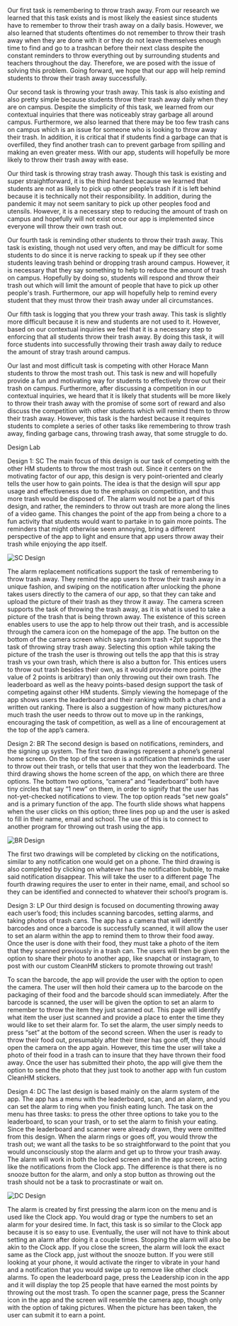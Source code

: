 Our first task is remembering to throw trash away. From our research we learned that this task exists and is most likely the easiest since students have to remember to throw their trash away on a daily basis. However, we also learned that students oftentimes do not remember to throw their trash away when they are done with it or they do not leave themselves enough time to find and go to a trashcan before their next class despite the constant reminders to throw everything out by surrounding students and teachers throughout the day. Therefore, we are posed with the issue of solving this problem. Going forward, we hope that our app will help remind students to throw their trash away successfully. 

Our second task is throwing your trash away. This task is also existing and also pretty simple because students throw their trash away daily when they are on campus. Despite the simplicity of this task, we learned from our contextual inquiries that there was noticeably stray garbage all around campus. Furthermore, we also learned that there may be too few trash cans on campus which is an issue for someone who is looking to throw away their trash. In addition, it is critical that if students find a garbage can that is overfilled, they find another trash can to prevent garbage from spilling and making an even greater mess. With our app, students will hopefully be more likely to throw their trash away with ease. 

Our third task is throwing stray trash away. Though this task is existing and super straightforward, it is the third hardest because we learned that students are not as likely to pick up other people’s trash if it is left behind because it is technically not their responsibility. In addition, during the pandemic it may not seem sanitary to pick up other peoples food and utensils. However, it is a necessary step to reducing the amount of trash on campus and hopefully will not exist once our app is implemented since everyone will throw their own trash out. 

Our fourth task is reminding other students to throw their trash away. This task is existing, though not used very often, and may be difficult for some students to do since it is nerve racking to speak up if they see other students leaving trash behind or dropping trash around campus. However, it is necessary that they say something to help to reduce the amount of trash on campus. Hopefully by doing so, students will respond and throw their trash out which will limit the amount of people that have to pick up other people's trash. Furthermore, our app will hopefully help to remind every student that they must throw their trash away under all circumstances.

Our fifth task is logging that you threw your trash away. This task is slightly more difficult because it is new and students are not used to it. However, based on our contextual inquiries we feel that it is a necessary step to enforcing that all students throw their trash away. By doing this task, it will force students into successfully throwing their trash away daily to reduce the amount of stray trash around campus.  

Our last and most difficult task is competing with other Horace Mann students to throw the most trash out. This task is new and will hopefully provide a fun and motivating way for students to effectively throw out their trash on campus. Furthermore, after discussing a competition in our contextual inquiries, we heard that it is likely that students will be more likely to throw their trash away with the promise of some sort of reward and also discuss the competition with other students which will remind them to throw their trash away. However, this task is the hardest because it requires students to complete a series of other tasks like remembering to throw trash away, finding garbage cans, throwing trash away, that some struggle to do. 

Design Lab

Design 1: SC
The main focus of this design is our task of competing with the other HM students to throw the most trash out. Since it centers on the motivating factor of our app, this design is very point-oriented and clearly tells the user how to gain points. The idea is that the design will spur app usage and effectiveness due to the emphasis on competition, and thus more trash would be disposed of. The alarm would not be a part of this design, and rather, the reminders to throw out trash are more along the lines of a video game.  This changes the point of the app from being a chore to a fun activity that students would want to partake in to gain more points.  The reminders that might otherwise seem annoying, bring a different perspective of the app to light and ensure that app users throw away their trash while enjoying the app itself.

![SC Design](/assets/img/SCDesign.png)

The alarm replacement notifications support the task of remembering to throw trash away.  They remind the app users to throw their trash away in a unique fashion, and swiping on the notification after unlocking the phone takes users directly to the camera of our app, so that they can take and upload the picture of their trash as they throw it away. 
The camera screen supports the task of throwing the trash away, as it is what is used to take a picture of the trash that is being thrown away.  The existence of this screen enables users to use the app to help throw out their trash, and is accessible through the camera icon on the homepage of the app.
The button on the bottom of the camera screen which says random trash +2pt supports the task of throwing stray trash away.  Selecting this option while taking the picture of the trash the user is throwing out tells the app that this is stray trash vs your own trash, which there is also a button for.  This entices users to throw out trash besides their own, as it would provide more points (the value of 2 points is arbitrary) than only throwing out their own trash.
The leaderboard as well as the heavy points-based design support the task of competing against other HM students.  Simply viewing the homepage of the app shows users the leaderboard and their ranking with both a chart and a written out ranking.  There is also a suggestion of how many pictures/how much trash the user needs to throw out to move up in the rankings, encouraging the task of competition, as well as a line of encouragement at the top of the app’s camera.

Design 2: BR
The second design is based on notifications, reminders, and the signing up system. The first two drawings represent a phone’s general home screen. On the top of the screen is a notification that reminds the user to throw out their trash, or tells that user that they won the leaderboard. The third drawing shows the home screen of the app, on which there are three options. The bottom two options, “camera” and “leaderboard” both have tiny circles that say “1 new” on them, in order to signify that the user has not-yet-checked notifications to view. The top option reads “set new goals” and is a primary function of the app. The fourth slide shows what happens when the user clicks on this option; three lines pop up and the user is asked to fill in their name, email and school. The use of this is to connect to another program for throwing out trash using the app.

![BR Design](/assets/img/BRDesign.png)

The first two drawings will be completed by clicking on the notifications, similar to any notification one would get on a phone.
The third drawing is also completed by clicking on whatever has the notification bubble, to make said notification disappear. This will take the user to a different page
The fourth drawing requires the user to enter in their name, email, and school so they can be identified and connected to whatever their school’s program is.

Design 3: LP
Our third design is focused on documenting throwing away each user’s food; this includes scanning barcodes, setting alarms, and taking photos of trash cans. The app has a camera that will identify barcodes and once a barcode is successfully scanned, it will allow the user to set an alarm within the app to remind them to throw their food away. Once the user is done with their food, they must take a photo of the item that they scanned previously in a trash can. The users will then be given the option to share their photo to another app, like snapchat or instagram, to post with our custom CleanHM stickers to promote throwing out trash!

To scan the barcode, the app will provide the user with the option to open the camera. The user will then hold their camera up to the barcode on the packaging of their food and the barcode should scan immediately.
After the barcode is scanned, the user will be given the option to set an alarm to remember to throw the item they just scanned out. This page will identify what item the user just scanned and provide a place to enter the time they would like to set their alarm for. To set the alarm, the user simply needs to press “set” at the bottom of the second screen. 
When the user is ready to throw their food out, presumably after their timer has gone off, they should open the camera on the app again. However, this time the user will take a photo of their food in a trash can to insure that they have thrown their food away. 
Once the user has submitted their photo, the app will give them the option to send the photo that they just took to another app with fun custom CleanHM stickers. 

Design 4: DC
The last design is based mainly on the alarm system of the app. The app has a menu with the leaderboard, scan, and an alarm, and you can set the alarm to ring when you finish eating lunch. The task on the menu has three tasks: to press the other three options to take you to the leaderboard, to scan your trash, or to set the alarm to finish your eating. Since the leaderboard and scanner were already drawn, they were omitted from this design. When the alarm rings or goes off, you would throw the trash out; we want all the tasks to be so straightforward to the point that you would unconsciously stop the alarm and get up to throw your trash away. The alarm will work in both the locked screen and in the app screen, acting like the notifications from the Clock app. The difference is that there is no snooze button for the alarm, and only a stop button as throwing out the trash should not be a task to procrastinate or wait on. 

![DC Design](/assets/img/DCDesign.png)

The alarm is created by first pressing the alarm icon on the menu and is used like the Clock app. You would drag or type the numbers to set an alarm for your desired time. In fact, this task is so similar to the Clock app because it is so easy to use. Eventually, the user will not have to think about setting an alarm after doing it a couple times.
Stopping the alarm will also be akin to the Clock app. If you close the screen, the alarm will look the exact same as the Clock app, just without the snooze button. If you were still looking at your phone, it would activate the ringer to vibrate in your hand and a notification that you would swipe up to remove like other clock alarms.
To open the leaderboard page, press the Leadership icon in the app and it will display the top 25 people that have earned the most points by throwing out the most trash.
To open the scanner page, press the Scanner icon in the app and the screen will resemble the camera app, though only with the option of taking pictures. When the picture has been taken, the user can submit it to earn a point.


